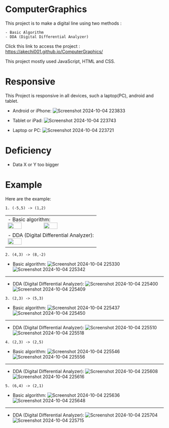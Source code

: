 # ComputerGraphics

This project is to make a digital line using two methods :
```
- Basic Algorithm
- DDA (Digital Differential Analyzer)
```

Click this link to access the project : https://akechi001.github.io/ComputerGraphics/

This project mostly used JavaScript, HTML and CSS.



# Responsive
This Project is responsive in all devices, such a laptop(PC), android and tablet.
- Android or iPhone:
  ![Screenshot 2024-10-04 223833](https://github.com/user-attachments/assets/e745276f-a54d-44c4-aeb4-84f6f542b363)
  
- Tablet or iPad:
  ![Screenshot 2024-10-04 223743](https://github.com/user-attachments/assets/815aa215-f4bc-4af9-9549-25df0a8d2595)

- Laptop or PC:
  ![Screenshot 2024-10-04 223721](https://github.com/user-attachments/assets/1d3525ae-4693-42c4-be8d-a83b6a4ad7bc)

# Deficiency
- Data X or Y too bigger

# Example
  Here are the example:
  ```
  1. (-5,5) -> (1,2)
  ```
 <table>
  <tr>
    <td>
      - Basic algorithm: <br>
      <img src="https://github.com/user-attachments/assets/0638d65f-f87f-4fe9-843a-5745c1f1211c" width="40%"/>
      <img src="https://github.com/user-attachments/assets/3637946d-3601-4bfd-80d2-1361afcd0d3c" width="40%"/>
    </td>
  </tr>
   <tr>
    <td>
      - DDA (Digital Differential Analyzer): <br>
      <img src="https://github.com/user-attachments/assets/70aa2709-50ff-4bbe-947b-1c7df4fd6d93" width="40%"/>
      <img src="https://github.com/user-attachments/assets/96026d47-abca-412c-b1af-b98567635d8c" width="4 0%"/>
    </td>
  </tr>
</table>

  ```
  2. (4,3) -> (8,-2)
  ```
  - Basic algorithm:
    ![Screenshot 2024-10-04 225330](https://github.com/user-attachments/assets/02372ba0-2471-440a-b079-54f3f40402f0)
    ![Screenshot 2024-10-04 225342](https://github.com/user-attachments/assets/1142f8fe-f3fe-4f44-96dd-ec9bf1daa914)

  ---
  - DDA (Digital Differential Analyzer):
    ![Screenshot 2024-10-04 225400](https://github.com/user-attachments/assets/161897c2-5b01-40fc-9a01-078f6f043df7)
    ![Screenshot 2024-10-04 225409](https://github.com/user-attachments/assets/276e8dc4-3208-4e21-9518-cbfac0888f03)


  ```
  3. (2,3) -> (5,3)
  ```
  - Basic algorithm:
    ![Screenshot 2024-10-04 225437](https://github.com/user-attachments/assets/0f2a4aa4-3349-4c7d-86ac-965071ebae85)
    ![Screenshot 2024-10-04 225450](https://github.com/user-attachments/assets/a50c4c11-e9bd-4ca5-b376-916b8b16985c)


  ---
  - DDA (Digital Differential Analyzer):
    ![Screenshot 2024-10-04 225510](https://github.com/user-attachments/assets/d22fae29-85b7-46ca-bc38-9a3f7c05fb0a)
    ![Screenshot 2024-10-04 225518](https://github.com/user-attachments/assets/79e767d6-38fa-4ac8-84f4-0ea807a5b029)


  ```
  4. (2,3) -> (2,5)
  ```
  - Basic algorithm:
    ![Screenshot 2024-10-04 225546](https://github.com/user-attachments/assets/0cc08642-0fba-4ead-a027-064da125b600)
    ![Screenshot 2024-10-04 225556](https://github.com/user-attachments/assets/fc51346f-d16a-4f56-abaa-e20b602d5364)


  ---
  - DDA (Digital Differential Analyzer):
    ![Screenshot 2024-10-04 225608](https://github.com/user-attachments/assets/a16174f9-82c9-4f9d-95b8-08249929f2f0)
    ![Screenshot 2024-10-04 225616](https://github.com/user-attachments/assets/56e032e3-5114-4f4b-90ed-707bc214c010)


  ```
  5. (6,4) -> (2,1)
  ```
  - Basic algorithm:
    ![Screenshot 2024-10-04 225636](https://github.com/user-attachments/assets/f33891c5-5c0d-4973-ac1a-5a9b669886f4)
    ![Screenshot 2024-10-04 225648](https://github.com/user-attachments/assets/36154318-12bd-4d0f-b1c4-1c6fda4a8d60)


  ---
  - DDA (Digital Differential Analyzer):
    ![Screenshot 2024-10-04 225704](https://github.com/user-attachments/assets/224b785e-a26d-41ac-9a78-d7ef426b2e9d)
    ![Screenshot 2024-10-04 225715](https://github.com/user-attachments/assets/df85ee67-d0b1-4a65-8a2d-3e4c572695c3)

